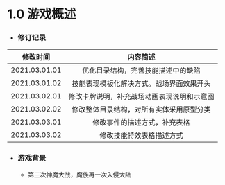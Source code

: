 # 1.0 游戏概述

- ### 修订记录

|   修改时间    |                  内容简述                  |
| :-----------: | :----------------------------------------: |
| 2021.03.01.01 |     优化目录结构，完善技能描述中的缺陷     |
| 2021.03.01.02 |  技能表现模板化解决方式。战场界面效果开头  |
| 2021.03.02.01 | 修改卡牌说明，补充战场动画表现说明和示意图 |
| 2021.03.02.02 |  修改整体目录结构，对所有实体采用原型分类  |
| 2021.03.03.01 |        修改事件的描述方式，补充表格        |
| 2021.03.03.02 |          修改技能特效表格描述方式          |

- ### 游戏背景

  - 第三次神魔大战，魔族再一次入侵大陆

